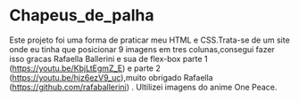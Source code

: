 # Chapeus_de_palha

Este projeto foi uma forma de praticar meu HTML e CSS.Trata-se de um site onde eu tinha que posicionar 9 imagens em tres colunas,consegui fazer isso gracas Rafaella Ballerini
e sua de flex-box parte 1 (https://youtu.be/KbjLtEgmZ_E) e parte 2 (https://youtu.be/hjz6ezV9_uc),muito obrigado Rafaella (https://github.com/rafaballerini) .
Ultilizei imagens do anime One Peace.
